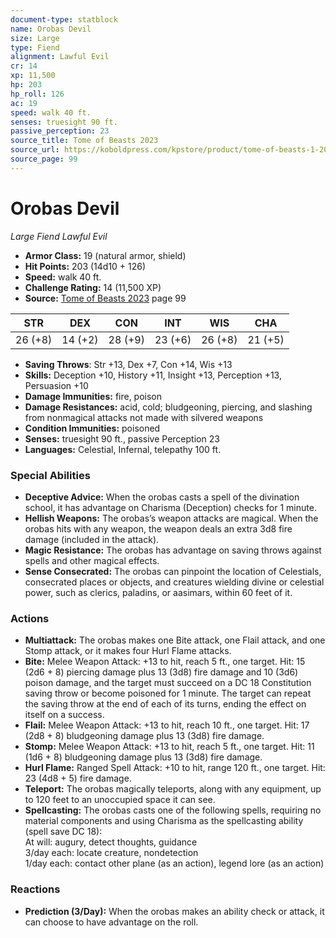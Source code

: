 ```yaml
---
document-type: statblock
name: Orobas Devil
size: Large
type: Fiend
alignment: Lawful Evil
cr: 14
xp: 11,500
hp: 203
hp_roll: 126
ac: 19
speed: walk 40 ft.
senses: truesight 90 ft. 
passive_perception: 23
source_title: Tome of Beasts 2023
source_url: https://koboldpress.com/kpstore/product/tome-of-beasts-1-2023-edition/
source_page: 99
---
```


# Orobas Devil

*Large* *Fiend* *Lawful Evil*

- **Armor Class:** 19 (natural armor, shield)
- **Hit Points:** 203 (14d10 + 126)
- **Speed:** walk 40 ft.
- **Challenge Rating:** 14 (11,500 XP)
- **Source:** [Tome of Beasts 2023](https://koboldpress.com/kpstore/product/tome-of-beasts-1-2023-edition/) page 99

| STR | DEX | CON | INT | WIS | CHA |
| --- | --- | --- | --- | --- | --- |
| 26 (+8) | 14 (+2) | 28 (+9) | 23 (+6) | 26 (+8) | 21 (+5) |

- **Saving Throws**: Str +13, Dex +7, Con +14, Wis +13
- **Skills:** Deception +10, History +11, Insight +13, Perception +13, Persuasion +10
- **Damage Immunities:** fire, poison
- **Damage Resistances:** acid, cold; bludgeoning, piercing, and slashing from nonmagical attacks not made with silvered weapons
- **Condition Immunities:** poisoned
- **Senses:** truesight 90 ft., passive Perception 23
- **Languages:** Celestial, Infernal, telepathy 100 ft.

### Special Abilities

- **Deceptive Advice:** When the orobas casts a spell of the divination school, it has advantage on Charisma (Deception) checks for 1 minute.
- **Hellish Weapons:** The orobas’s weapon attacks are magical. When the orobas hits with any weapon, the weapon deals an extra 3d8 fire damage (included in the attack).
- **Magic Resistance:** The orobas has advantage on saving throws against spells and other magical effects.
- **Sense Consecrated:** The orobas can pinpoint the location of Celestials, consecrated places or objects, and creatures wielding divine or celestial power, such as clerics, paladins, or aasimars, within 60 feet of it.

### Actions

- **Multiattack:** The orobas makes one Bite attack, one Flail attack, and one Stomp attack, or it makes four Hurl Flame attacks.
- **Bite:** Melee Weapon Attack: +13 to hit, reach 5 ft., one target. Hit: 15 (2d6 + 8) piercing damage plus 13 (3d8) fire damage and 10 (3d6) poison damage, and the target must succeed on a DC 18 Constitution saving throw or become poisoned for 1 minute. The target can repeat the saving throw at the end of each of its turns, ending the effect on itself on a success.
- **Flail:** Melee Weapon Attack: +13 to hit, reach 10 ft., one target. Hit: 17 (2d8 + 8) bludgeoning damage plus 13 (3d8) fire damage.
- **Stomp:** Melee Weapon Attack: +13 to hit, reach 5 ft., one target. Hit: 11 (1d6 + 8) bludgeoning damage plus 13 (3d8) fire damage.
- **Hurl Flame:** Ranged Spell Attack: +10 to hit, range 120 ft., one target. Hit: 23 (4d8 + 5) fire damage.
- **Teleport:** The orobas magically teleports, along with any equipment, up to 120 feet to an unoccupied space it can see.
- **Spellcasting:** The orobas casts one of the following spells, requiring no material components and using Charisma as the spellcasting ability (spell save DC 18):<br>At will: augury, detect thoughts, guidance<br>3/day each: locate creature, nondetection<br>1/day each: contact other plane (as an action), legend lore (as an action)

### Reactions

- **Prediction (3/Day):** When the orobas makes an ability check or attack, it can choose to have advantage on the roll.
